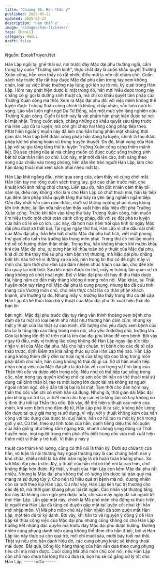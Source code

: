 ```yaml
---
title: "Chương 65: Hàn thần y"
published: 2025-05-22
updated: 2025-05-22
description: 'Hàn thần y'
image: '/images/han-li/cover/'
tags: [HanLi]
category: HanLi
draft: false
---
```


Nguồn: EbookTruyen.Net

Hàn Lập ngồi tại ghế thái sư, nơi trước đây Mặc đại phu thường
ngồi, cầm trong tay cuốn "Trường sinh kinh", thực chất đây là
cuốn khẩu quyết Trường Xuân công, hắn xem thấy có rất nhiều
điều mới lạ nên rất chăm chú.
Cuốn sách này trước đây rất hay được Mặc đại phu cầm trong tay
xem không chán, loại sự việc khác thường này từng gợi lên sự tò
mò, kỳ quái trong Hàn Lập. Hôm nay phát hiện được bí mật trong
đó, hắn mới hiểu được trong này chẳng có gì gọi là dưỡng sinh
thuật cả, mà chỉ có khẩu quyết tâm pháp của Trường Xuân công
mà thôi. Xem ra Mặc đại phu đối với việc mình không thể luyện
được Trường Xuân công chính là không chấp nhận, vẫn luôn nuôi
hi vọng. Lão vẫn luôn nghi ngờ Dư Tử Đồng, vẫn một mực yên
lặng nghiên cứu Trường Xuân công.
Cuốn bí tịch này là vật phẩm hắn phát hiện được tại nơi bí mật
nhất. Trong cuốn sách, chẳng những có khẩu quyết sáu tầng
trước mà Hàn Lập đã tu luyện, mà còn ghi chép hai tầng công
pháp tiếp theo. Phát hiện ngoài ý muốn này đã làm cho hắn hưng
phấn một khoảng thời gian dài.
Hàn Lập biết được công pháp hắn đang tu luyện, chính là thu
được pháp lực hô phong hoán vũ trong truyền thuyết. Do đó, khát
vọng của Hàn Lập với sự gia tăng tầng thứ tu luyện Trường Xuân
công càng thêm mãnh liệt.
Dù sao chăng nữa ai mà chẳng muốn có được cuộc sống trường
sinh bất tử của thần tiên cơ chứ.
Lúc này, mặt trời đã lên cao, ánh sáng theo song cửa chiếu vào
trong phòng, tiến dần lên trên người Hàn Lập, làm cho hắn đang
thoải mái xem sách phải nheo mắt lại.

Hàn Lập khẽ ngẩng đầu, nhìn qua song cửa, cảm thấy vô cùng
chói mắt.
Hắn tiện tay mở rộng cuốn sách trong tay, giơ cao chắn trước
mặt, che khuất khỏi ánh nắng chói chang.
Liền sau đó, hắn đột nhiên cảm thấy tối sầm lại, điều này không
khỏi làm cho Hàn Lập có chút thoải mái, hắn lại tiếp tục đêm tâm
pháp khẩu quyết tầng thứ bảy ra yên lặng nghiền ngẫm tiếp.
Gần đây nhất hắn cảm giác được, dưới sự không ngừng phục
dụng lượng lớn linh dược, lại lần nữa hắn cảm thấy xuất hiện dấu
hiệu đột phá Trường Xuân công. Trước khi tiến vào tầng thứ bảy
Trương Xuân công, hắn muốn tìm hiểu trước một chút toàn cảnh
công pháp, đối với sự đột phá tu luyện của hắn có lẽ sẽ có ích.
Lúc này, đã hơn nửa năm trôi qua tính từ ngày Mặc đại phu đoạt
xá thất bại.
Tại ngay ngày thứ hai, Hàn Lập vì che dấu cái chết của Mặc đại
phu, hắn liền bắt chước Mặc đại phu bút tích, viết một phong thư
giao cho tuần tra trưởng lão trong môn phái. Trong thư có nói lão
muốn trở về cố hương thăm thân nhân.
Trong thư, hắn không khách khí mượn khẩu khí của Mặc đại phu,
tự xưng hắn kế thừa toàn bộ y thuật của Mặc đại phu, khả dĩ có
thể thay thế sư phụ xem bệnh trị thương, mà Mặc đại phu chẳng
biết khi nào trở về vì đường xá xa xôi, nên trong tín thư có đề
nghị mấy vị môn chủ tạm thời cho Hàn Lập đảm nhiệm chức trách
của lão, cho đến khi lão quay lại mới thôi.
Sau khi nhận được tín thư, mấy vị trưởng lão quản sự rõ ràng
không có chút hoài nghi. Bởi vì Mặc đại phu rất hay đi thu thập
dược tài, hằng năm có đến mấy tháng không ở trong môn nội.
Mặc khác, tại Thất huyền môn tuy rằng nói Mặc đại phu là cung
phụng, nhưng lão đã cứu tính mạng của Vương môn chủ, cho
nên thực chất lão có thân phận khách khanh, phi thường tự do.
Nhưng mấy vị trưởng lão thấy trong thư có đề cập Hàn Lập đã kế
thừa toàn bộ y thuật của Mặc đại phu thì xuất hiện thái độ bán tín

bán nghi.
Mặc đại phu trước đây tuy rằng vẫn thỉnh thoảng xem bệnh cho
đám đệ tử một số loại bệnh nhỏ nhặt như thương hàn cảm cúm,
nhưng kỳ thật y thuật của lão thật sự cao mình, đối tượng chủ yếu
được xem bệnh của lão lại là tầng lớp cao tầng trong môn nội,
chủ yếu là đường chủ, trưởng lão. Còn lại lượng lớn đệ tử trên
núi là tìm các đại phu khác để xem bệnh.
Bởi vậy ngay từ đầu, mấy vị trưởng lão cũng không để Hàn Lập
ngay lập tức tiếp nhận vị trí của Mặc đại phu. Mà cho hắn chuẩn,
trị bệnh cho các đệ tử cấp thấp trước, định kiểm tra khả năng
thực sự của Hàn Lập thế nào.
Hàn Lập cũng không thèm để ý đến sự hoài nghi của tầng lớp cao
tầng trong môn phái dành cho hắn, hắn cũng không tỏ thái độ gì
cả. Sở dĩ hắn muốn tiếp nhận công việc của Mặc đại phu là do
hắn vốn coi trọng sự tĩnh lặng của Thần thủ cốc và dược viên
trong cốc.
Nếu như có thể tiếp tục sống trong cốc, nắm trong tay quyền
khống chế cả sơn cốc thì hắn có thể thoải mái sử dụng cái bình
thần bí, tạo ra một lượng lớn dược tài mà không sợ người ngoài
nhòm ngó, để ý dẫn tới bị bại lộ bí mật.
Tạm thời cho đến hôm nay, thần thủ cốc vẫn chỉ có mình hắn sử
dụng. Nhưng là, thời gian dài Mặc đại phu không có trở lại, ai biết
môn chủ hay các vị trưởng lão có hay không có ý định thu hồi lại
Thần thủ cốc.
Bởi vậy, để thể hiện y thuật cao minh của mình, khi xem bệnh cho
đám đệ tử, Hàn Lập phá lệ ra sức, không tiếc lượng lớn dược tài
quý giá mang ra sử dụng. Vì vậy, với y thuật không kém của hắn
cộng với tác dụng của dược tài quý hiếm, hắn cơ hồ tạo ra một kỳ
tích trong giới y sư.
Cứ thế, theo sự tính toán của hắn, danh tiếng diệu thủ hồi xuân
của hắn giống như tiếng sấm ngang trời, nhanh chóng vang động
cả Thất huyền môn, mọi người trong môn phái đều biết trong cốc
vừa mới xuất hiện thêm một vị thần y trẻ tuổi. Vị thần y này y

thuật cao thâm khó lường, cũng có thể nói là thần kỳ. Dưới sự
chữa trị của hắn, vô luận là nội thương hay ngoại thương hay là
các chứng bệnh nan y khó chữa, nhiều nhất là ba đến năm ngày
là đã hoàn toàn khang phục. So với Mặc đại phu trước đây, y
thuật của hắn chỉ có thể nói là cao hơn, chứ không thấp hơn
được.
Kỳ thật, y thuật của Hàn Lập còn kém Mặc đại phu rất nhiều.
Nhưng là Mặc đại phu không thể có lượng lớn dược tài trân quý
mà mang ra sử dụng tùy ý. Cho nên từ hiệu quả trị bệnh mà nói,
đương nhiên còn xa mới theo kịp Hàn Lập.
Cứ như vậy, Hàn Lập liên tục trị thương cho các đệ tử, mà thời
gian khang phục lại rất ngắn. Các nhân vật thượng tầng lúc này
đã không còn ngồi yên được nữa, chỉ sau mấy ngày đã sai người
tới mời Hàn Lập.
Lần gặp mặt này, chính là Mã phó môn chủ đứng ra thực hiện, là
người mà Hàn Lập đã từng có duyên gặp mặt tại luyện cốt nhai
khi hắn mới nhập môn.
Vị Mã phó môn chủ này hiển nhiên đã sớm quên mất Hàn Lập,
một tên đệ tử ký danh. Bởi vậy, khi hắn tỏ vẻ nguyện ý đồng ý để
Hàn Lập kế thừa công việc của Mặc đại phu nhưng cũng không
có cho Hàn Lập hưởng hết những đặc quyền mà trước đây Mặc
đại phu được hưởng. Đương nhiên cung phụng danh hiệu cũng
không thể đem cho hắn được, bởi vì Hàn Lập lúc này thực sự còn
quá trẻ, mới chỉ mười sáu, mười bảy tuổi mà thôi. Thật sự nếu
cho hắn danh hiệu đó, các cung phụng khác sẽ không thoải mái
được. Bất quá, bổng lộc hàng tháng của hắn vẫn dựa theo cung
phụng tiêu chí mà nhận được.
Cuối cùng Mã phó môn chủ còn nói, nếu Hàn Lập còn chỗ nào
chưa hài lòng thì cứ đưa ra, bọn họ sẽ cố gắng xử lý tốt cho Hàn
Lập.
------oOo------
